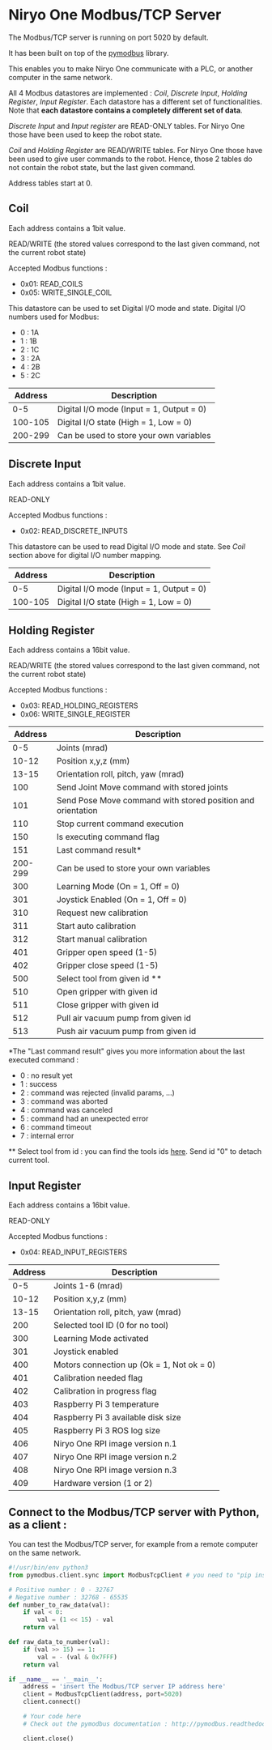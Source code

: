 # Niryo One Modbus/TCP Server

The Modbus/TCP server is running on port 5020 by default.

It has been built on top of the [pymodbus](http://pymodbus.readthedocs.io/en/latest/index.html) library.

This enables you to make Niryo One communicate with a PLC, or another computer in the same network.

All 4 Modbus datastores are implemented : _Coil_, _Discrete Input_, _Holding Register_, _Input Register_. Each datastore has a different set of functionalities. Note that **each datastore contains a completely different set of data**.

_Discrete Input_ and _Input register_ are READ-ONLY tables. For Niryo One those have been used to keep the robot state.

_Coil_ and _Holding Register_ are READ/WRITE tables. For Niryo One those have been used to give user commands to the robot. Hence, those 2 tables do not contain the robot state, but the last given command.

Address tables start at 0.

## Coil

Each address contains a 1bit value.

READ/WRITE (the stored values correspond to the last given command, not the current robot state)

Accepted Modbus functions :
  * 0x01: READ\_COILS
  * 0x05: WRITE\_SINGLE\_COIL

This datastore can be used to set Digital I/O mode and state. Digital I/O numbers used for Modbus:
* 0 : 1A
* 1 : 1B
* 2 : 1C
* 3 : 2A
* 4 : 2B
* 5 : 2C

|Address| Description |
|-------|-------------|
| 0-5 | Digital I/O mode (Input = 1, Output = 0) |
| 100-105 | Digital I/O state (High = 1, Low = 0) |
| 200-299 | Can be used to store your own variables |

## Discrete Input

Each address contains a 1bit value.

READ-ONLY

Accepted Modbus functions :
* 0x02: READ\_DISCRETE\_INPUTS

This datastore can be used to read Digital I/O mode and state. See _Coil_ section above for digital I/O number mapping.

|Address| Description |
|-------|-------------|
| 0-5 | Digital I/O mode (Input = 1, Output = 0) |
| 100-105 | Digital I/O state (High = 1, Low = 0) |

## Holding Register

Each address contains a 16bit value.

READ/WRITE (the stored values correspond to the last given command, not the current robot state)

Accepted Modbus functions :
* 0x03: READ\_HOLDING\_REGISTERS
* 0x06: WRITE\_SINGLE\_REGISTER

|Address| Description |
|-------|-------------|
| 0-5 | Joints (mrad) |
| 10-12 | Position x,y,z (mm) |
| 13-15 | Orientation roll, pitch, yaw (mrad) |
| 100 | Send Joint Move command with stored joints |
| 101 | Send Pose Move command with stored position and orientation |
| 110 | Stop current command execution |
| 150 | Is executing command flag |
| 151 | Last command result* |
| 200-299 | Can be used to store your own variables |
| 300 | Learning Mode (On = 1, Off = 0) |
| 301 | Joystick Enabled (On = 1, Off = 0) |
| 310 | Request new calibration |
| 311 | Start auto calibration |
| 312 | Start manual calibration |
| 401 | Gripper open speed (1-5) |
| 402 | Gripper close speed (1-5) |
| 500 | Select tool from given id **|
| 510 | Open gripper with given id |
| 511 | Close gripper with given id |
| 512 | Pull air vacuum pump from given id |
| 513 | Push air vacuum pump from given id |

\*The "Last command result" gives you more information about the last executed command :
* 0 : no result yet
* 1 : success
* 2 : command was rejected (invalid params, ...)
* 3 : command was aborted
* 4 : command was canceled
* 5 : command had an unexpected error
* 6 : command timeout
* 7 : internal error

\*\* Select tool from id : you can find the tools ids [here](https://github.com/NiryoRobotics/niryo_one_ros/blob/master/niryo_one_tools/config/end_effectors.yaml). Send id "0" to detach current tool.

## Input Register

Each address contains a 16bit value.

READ-ONLY

Accepted Modbus functions :
* 0x04: READ\_INPUT\_REGISTERS

|Address| Description |
|-------|-------------|
| 0-5 | Joints 1-6 (mrad) |
| 10-12 | Position x,y,z (mm) |
| 13-15 | Orientation roll, pitch, yaw (mrad) |
| 200 | Selected tool ID (0 for no tool) |
| 300 | Learning Mode activated |
| 301 | Joystick enabled |
| 400 | Motors connection up (Ok = 1, Not ok = 0) |
| 401 | Calibration needed flag |
| 402 | Calibration in progress flag |
| 403 | Raspberry Pi 3 temperature |
| 404 | Raspberry Pi 3 available disk size |
| 405 | Raspberry Pi 3 ROS log size |
| 406 | Niryo One RPI image version n.1 |
| 407 | Niryo One RPI image version n.2 |
| 408 | Niryo One RPI image version n.3 |
| 409 | Hardware version (1 or 2) |

## Connect to the Modbus/TCP server with Python, as a client :

You can test the Modbus/TCP server, for example from a remote computer on the same network.

```python
#!/usr/bin/env python3
from pymodbus.client.sync import ModbusTcpClient # you need to "pip install pymodbus" 

# Positive number : 0 - 32767
# Negative number : 32768 - 65535
def number_to_raw_data(val):
    if val < 0:
        val = (1 << 15) - val
    return val

def raw_data_to_number(val):
    if (val >> 15) == 1:
        val = - (val & 0x7FFF)
    return val

if __name__ == '__main__':
    address = 'insert the Modbus/TCP server IP address here'
    client = ModbusTcpClient(address, port=5020)
    client.connect()

    # Your code here
    # Check out the pymodbus documentation : http://pymodbus.readthedocs.io/en/latest/index.html

    client.close()
```
